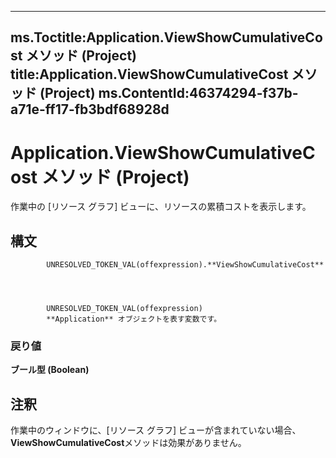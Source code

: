 

---
ms.Toctitle:Application.ViewShowCumulativeCost メソッド (Project)
title:Application.ViewShowCumulativeCost メソッド (Project)
ms.ContentId:46374294-f37b-a71e-ff17-fb3bdf68928d
---
# Application.ViewShowCumulativeCost メソッド (Project)




作業中の [リソース グラフ] ビューに、リソースの累積コストを表示します。

## 構文

            UNRESOLVED_TOKEN_VAL(offexpression).**ViewShowCumulativeCost**




            UNRESOLVED_TOKEN_VAL(offexpression)
            **Application** オブジェクトを表す変数です。

### 戻り値
**ブール型 (Boolean)**





## 注釈
作業中のウィンドウに、[リソース グラフ] ビューが含まれていない場合、 **ViewShowCumulativeCost**メソッドは効果がありません。




